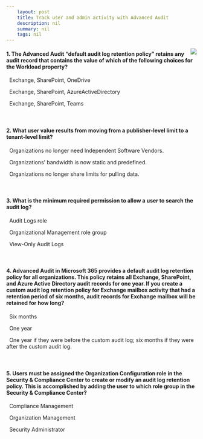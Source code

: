 ```yaml
---
    layout: post
    title: Track user and admin activity with Advanced Audit 
    description: nil
    summary: nil
    tags: nil
---
```



 <a target="_blank" href="https://docs.microsoft.com/en-us/learn/modules/advanced-audit/knowledge-check/"><i class="fas fa-external-link-alt"></i> </a>
 <img align="right" src="https://docs.microsoft.com/en-us/learn/achievements/track-user-and-admin-activity-with-advanced-audit-in-microsoft-365.svg">
####  1. The Advanced Audit “default audit log retention policy” retains any audit record that contains the value of which of the following choices for the Workload property?


<i class='far fa-square'></i> &nbsp;&nbsp;Exchange, SharePoint, OneDrive

<i class='fas fa-check-square' style='color: Dodgerblue;'></i> &nbsp;&nbsp;Exchange, SharePoint, AzureActiveDirectory

<i class='far fa-square'></i> &nbsp;&nbsp;Exchange, SharePoint, Teams
<br />
<br />
<br />

####  2. What user value results from moving from a publisher-level limit to a tenant-level limit?


<i class='far fa-square'></i> &nbsp;&nbsp;Organizations no longer need Independent Software Vendors.

<i class='far fa-square'></i> &nbsp;&nbsp;Organizations’ bandwidth is now static and predefined.

<i class='fas fa-check-square' style='color: Dodgerblue;'></i> &nbsp;&nbsp;Organizations no longer share limits for pulling data.
<br />
<br />
<br />

####  3. What is the minimum required permission to allow a user to search the audit log?


<i class='far fa-square'></i> &nbsp;&nbsp;Audit Logs role

<i class='far fa-square'></i> &nbsp;&nbsp;Organizational Management role group

<i class='fas fa-check-square' style='color: Dodgerblue;'></i> &nbsp;&nbsp;View-Only Audit Logs
<br />
<br />
<br />

####  4. Advanced Audit in Microsoft 365 provides a default audit log retention policy for all organizations. This policy retains all Exchange, SharePoint, and Azure Active Directory audit records for one year. If you create a custom audit log retention policy for Exchange mailbox activity that had a retention period of six months, audit records for Exchange mailbox will be retained for how long?


<i class='fas fa-check-square' style='color: Dodgerblue;'></i> &nbsp;&nbsp;Six months

<i class='far fa-square'></i> &nbsp;&nbsp;One year

<i class='far fa-square'></i> &nbsp;&nbsp;One year if they were before the custom audit log; six months if they were after the custom audit log.
<br />
<br />
<br />

####  5. Users must be assigned the Organization Configuration role in the Security & Compliance Center to create or modify an audit log retention policy. This is accomplished by adding the user to which role group in the Security & Compliance Center?


<i class='far fa-square'></i> &nbsp;&nbsp;Compliance Management

<i class='fas fa-check-square' style='color: Dodgerblue;'></i> &nbsp;&nbsp;Organization Management

<i class='far fa-square'></i> &nbsp;&nbsp;Security Administrator
<br />
<br />
<br />
